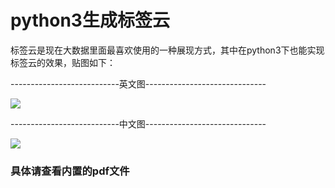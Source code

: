 # python3生成标签云

标签云是现在大数据里面最喜欢使用的一种展现方式，其中在python3下也能实现标签云的效果，贴图如下：

---------------------------英文图------------------------------

![](http://images2015.cnblogs.com/blog/996148/201609/996148-20160907175732644-1715309296.png)

---------------------------中文图------------------------------

![](http://images2015.cnblogs.com/blog/996148/201609/996148-20160907184645551-1518735226.png)

### 具体请查看内置的pdf文件
